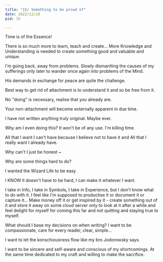 ```yaml
---
title: "15/ Something to be proud of"
date: 2022/12/29
pid: 15

---
```


Time is of the Essence! 

There is so much more to learn, teach and create... More Knowledge and Understanding is needed to create something good and valuable and unique. 

I'm going back, away from problems. Slowly dismantling the causes of my sufferings only later to wander once again into problems of the Mind. 

His demands in exchange for peace are quite the challenge. 

Best way to get rid of attachment is to understand it and so be free from it. 

No "doing" is necessary, realise that you already are.

Your non-attachment will become externally apparent in due time. 

I have not written anything truly original. Maybe ever. 

Why am I even doing this? It won't be of any use. I'm killing time. 

All that I want I can't have because I believe not to have it and All that I really want I already have. 

Why can't I just be honest ~

Why are some things hard to do? 

I wanted the Wizard Life to be easy

I KNOW it doesn't have to be hard, I can make it whatever I want. 

I take in Info, I take in Symbols, I take in Experience, but I don't know what to do with it. I feel like I'm supposed to productise it or document it or capture it... Make money off it or get inspired by it - create something out of it and store it away on some cloud server only to look at it after a while and feel delight for myself for coming this far and not quitting and staying true to myself. 

What should I base my decisions on when writing? I want to be compassionate, care for every reader, clear, simple...

I want to let the konschiousness flow like my bro Jodorowsky says. 

I want to be sincere and self-aware and conscious of my shortcomings. At the same time dedicated to my craft and willing to make the sacrifice. 